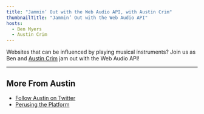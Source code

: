 ```yaml
---
title: "Jammin’ Out with the Web Audio API, with Austin Crim"
thumbnailTitle: "Jammin’ Out with the Web Audio API"
hosts:
  - Ben Myers
  - Austin Crim
---
```


Websites that can be influenced by playing musical instruments? Join us as Ben and [Austin Crim](https://twitter.com/austin_crim) jam out with the Web Audio API!

---
## More From Austin

- [Follow Austin on Twitter](https://twitter.com/crim_codes)
- [Perusing the Platform](https://perusingtheplatform.com/)